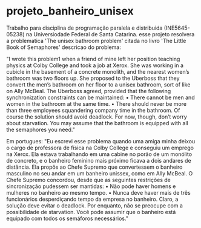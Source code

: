# projeto_banheiro_unisex
Trabalho para disciplina de programação paralela e distribuida (INE5645-05238) na Universiodade Federal de Santa Catarina. 
esse projeto resolvera a problematica 'The unisex bathroom problem' citada no livro 'The Little Book of Semaphores'
descricao do problema:

"I wrote this problem1 when a friend of mine left her position teaching physics
at Colby College and took a job at Xerox.
She was working in a cubicle in the basement of a concrete monolith, and
the nearest women’s bathroom was two floors up. She proposed to the Uberboss
that they convert the men’s bathroom on her floor to a unisex bathroom, sort
of like on Ally McBeal.
The Uberboss agreed, provided that the following synchronization constraints can be maintained:
• There cannot be men and women in the bathroom at the same time.
• There should never be more than three employees squandering company
time in the bathroom.
Of course the solution should avoid deadlock. For now, though, don’t worry
about starvation. You may assume that the bathroom is equipped with all the
semaphores you need."

Em portugues:
 "Eu escrevi esse problema quando uma amiga minha deixou o cargo de professora de física na Colby College e conseguiu um emprego na Xerox. Ela estava trabalhando em uma cabine no porão de um monólito de concreto, e o banheiro feminino mais próximo ficava a dois andares de distância. Ela propôs ao Chefe Supremo que convertessem o banheiro masculino no seu andar em um banheiro unissex, como em Ally McBeal. O Chefe Supremo concordou, desde que as seguintes restrições de sincronização pudessem ser mantidas:
• Não pode haver homens e mulheres no banheiro ao mesmo tempo.
• Nunca deve haver mais de três funcionários desperdiçando tempo da empresa no banheiro.
Claro, a solução deve evitar o deadlock. Por enquanto, não se preocupe com a possibilidade de starvation. Você pode assumir que o banheiro está equipado com todos os semáforos necessários."
